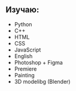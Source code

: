 ## Изучаю: 
* Python
* C++
* HTML
* CSS
* JavaScript
* English
* Photoshop + Figma
* Premiere
* Painting
* 3D modelibg (Blender)
